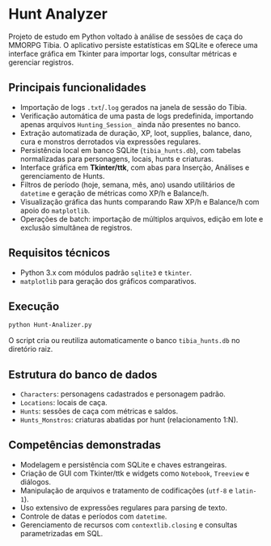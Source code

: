 # Hunt Analyzer

Projeto de estudo em Python voltado à análise de sessões de caça do MMORPG Tibia. O aplicativo persiste estatísticas em SQLite e oferece uma interface gráfica em Tkinter para importar logs, consultar métricas e gerenciar registros.

## Principais funcionalidades
- Importação de logs `.txt`/`.log` gerados na janela de sessão do Tibia.
- Verificação automática de uma pasta de logs predefinida, importando apenas arquivos `Hunting_Session_` ainda não presentes no banco.
- Extração automatizada de duração, XP, loot, supplies, balance, dano, cura e monstros derrotados via expressões regulares.
- Persistência local em banco SQLite (`tibia_hunts.db`), com tabelas normalizadas para personagens, locais, hunts e criaturas.
- Interface gráfica em **Tkinter/ttk**, com abas para Inserção, Análises e gerenciamento de Hunts.
- Filtros de período (hoje, semana, mês, ano) usando utilitários de `datetime` e geração de métricas como XP/h e Balance/h.
- Visualização gráfica das hunts comparando Raw XP/h e Balance/h com apoio do `matplotlib`.
- Operações de batch: importação de múltiplos arquivos, edição em lote e exclusão simultânea de registros.

## Requisitos técnicos
- Python 3.x com módulos padrão `sqlite3` e `tkinter`.
- `matplotlib` para geração dos gráficos comparativos.

## Execução
```bash
python Hunt-Analizer.py
```
O script cria ou reutiliza automaticamente o banco `tibia_hunts.db` no diretório raiz.

## Estrutura do banco de dados
- `Characters`: personagens cadastrados e personagem padrão.
- `Locations`: locais de caça.
- `Hunts`: sessões de caça com métricas e saldos.
- `Hunts_Monstros`: criaturas abatidas por hunt (relacionamento 1:N).

## Competências demonstradas
- Modelagem e persistência com SQLite e chaves estrangeiras.
- Criação de GUI com Tkinter/ttk e widgets como `Notebook`, `Treeview` e diálogos.
- Manipulação de arquivos e tratamento de codificações (`utf-8` e `latin-1`).
- Uso extensivo de expressões regulares para parsing de texto.
- Controle de datas e períodos com `datetime`.
- Gerenciamento de recursos com `contextlib.closing` e consultas parametrizadas em SQL.

